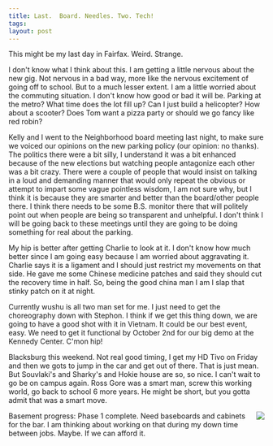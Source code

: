 ```yaml
---
title: Last.  Board. Needles. Two. Tech!
tags: 
layout: post
---
```

This might be my last day in Fairfax. Weird. Strange.  



I don't know what I think about this.  I am getting a little nervous about the new gig.  Not nervous in a bad way, more like the nervous excitement of going off to school. But to a much lesser extent.  I am a little worried about the commuting situation.  I don't know how good or bad it will be.  Parking at the metro?  What time does the lot fill up?  Can I just build a helicopter?  How about a scooter?  Does Tom want a pizza party or should we go fancy like red robin?



Kelly and I went to the Neighborhood board meeting last night, to make sure we voiced our opinions on the new parking policy (our opinion: no thanks).  The politics there were a bit silly, I understand it was a bit enhanced because of the new elections but watching people antagonize each other was a bit crazy.  There were a couple of people that would insist on talking in a loud and demanding manner that would only repeat the obvious or attempt to impart some vague pointless wisdom, I am not sure why, but I think it is because they are smarter and better than the board/other people there. I think there needs to be some B.S. monitor there that will politely point out when people are being so transparent and unhelpful.  I don't think I will be going back to these meetings until they are going to be doing something for real about the parking.  



My hip is better after getting Charlie to look at it.  I don't know how much better since I am going easy because I am worried about aggravating it.  Charlie says it is a ligament and I should just restrict my movements on that side.  He gave me some Chinese medicine patches and said they should cut the recovery time in half.  So, being the good china man I am I slap that stinky patch on it at night.



Currently wushu is all two man set for me.  I just need to get the choreography down with Stephon.  I think if we get this thing down, we are going to have a good shot with it in Vietnam.  It could be our best event, easy.  We need to get it functional by October 2nd for our big demo at the Kennedy Center.   C'mon hip!



Blacksburg this weekend.  Not real good timing, I get my HD Tivo on Friday and then we gots to jump in the car and get out of there.  That is just mean.  But Souvlaki's and Sharky's and Hokie house are so, so nice.  I can't wait to go be on campus again.  Ross Gore was a smart man, screw this working world, go back to school 6 more years.  He might be short, but you gotta admit that was a smart move.



<img src="http://fuzzymonk.com/photos/destruction_at_truxion/image/595/IMG_1048.jpg" border="0" align="right">Basement progress: Phase 1 complete.  Need baseboards and cabinets for the bar. I am thinking about working on that during my down time between jobs.  Maybe.  If we can afford it.
